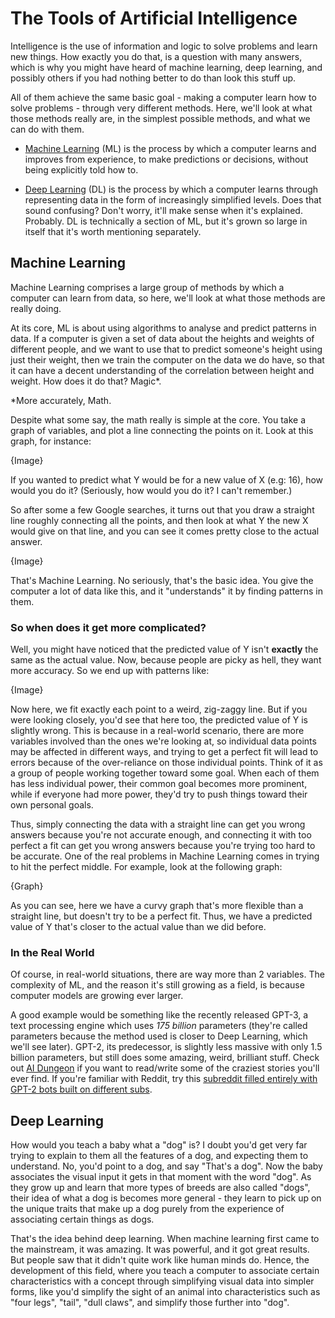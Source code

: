 # The Tools of Artificial Intelligence

Intelligence is the use of information and logic to solve problems and learn new things.  How exactly you do that, is a question with many answers, which is why you might have heard of machine learning, deep learning, and possibly others if you had nothing better to do than look this stuff up.  

All of them achieve the same basic goal - making a computer learn how to solve problems - through very different methods.  Here, we'll look at what those methods really are, in the simplest possible methods, and what we can do with them.

* [Machine Learning](#machine-learning) (ML) is the process by which a computer learns and improves from experience, to make predictions or decisions, without being explicitly told how to. 

* [Deep Learning](#deep-learning) (DL) is the process by which a computer learns through representing data in the form of increasingly simplified levels.  Does that sound confusing?  Don't worry, it'll make sense when it's explained.  Probably.  DL is technically a section of ML, but it's grown so large in itself that it's worth mentioning separately.  

##  Machine Learning

Machine Learning comprises a large group of methods by which a computer can learn from data, so here, we'll look at what those methods are really doing.  

At its core, ML is about using algorithms to analyse and predict patterns in data.  If a computer is given a set of data about the heights and weights of different people, and we want to use that to predict someone's height using just their weight, then we train the computer on the data we do have, so that it can have a decent understanding of the correlation between height and weight.  How does it do that? Magic*.

*More accurately, Math.

Despite what some say, the math really is simple at the core.  You take a graph of variables, and plot a line connecting the points on it.  Look at this graph, for instance: 

{Image}

If you wanted to predict what Y would be for a new value of X (e.g: 16), how would you do it?  (Seriously, how would you do it?  I can't remember.)

So after some a few Google searches, it turns out that you draw a straight line roughly connecting all the points, and then look at what Y the new X would give on that line, and you can see it comes pretty close to the actual answer.

{Image}

That's Machine Learning.  No seriously, that's the basic idea.  You give the computer a lot of data like this, and it "understands" it by finding patterns in them. 

### So when does it get more complicated?

Well, you might have noticed that the predicted value of Y isn't **exactly** the same as the actual value.  Now, because people are picky as hell, they want more accuracy.  So we end up with patterns like:

{Image}

Now here, we fit exactly each point to a weird, zig-zaggy line.  But if you were looking closely, you'd see that here too, the predicted value of Y is slightly wrong.  This is because in a real-world scenario, there are more variables involved than the ones we're looking at, so individual data points may be affected in different ways, and trying to get a perfect fit will lead to errors because of the over-reliance on those individual points.  Think of it as a group of people working together toward some goal.  When each of them has less individual power, their common goal becomes more prominent, while if everyone had more power, they'd try to push things toward their own personal goals.

Thus, simply connecting the data with a straight line can get you wrong answers because you're not accurate enough, and connecting it with too perfect a fit can get you wrong answers because you're trying too hard to be accurate.  One of the real problems in Machine Learning comes in trying to hit the perfect middle.  For example, look at the following graph:

{Graph}

As you can see, here we have a curvy graph that's more flexible than a straight line, but doesn't try to be a perfect fit.  Thus, we have a predicted value of Y that's closer to the actual value than we did before.

### In the Real World

Of course, in real-world situations, there are way more than 2 variables.  The complexity of ML, and the reason it's still growing as a field, is because computer models are growing ever larger.  

A good example would be something like the recently released GPT-3, a text processing engine which uses *175 billion* parameters (they're called parameters because the method used is closer to Deep Learning, which we'll see later).  GPT-2, its predecessor, is slightly less massive with only 1.5 billion parameters, but still does some amazing, weird, brilliant stuff.  Check out [AI Dungeon](https://play.aidungeon.io/) if you want to read/write some of the craziest stories you'll ever find.  If you're familiar with Reddit, try this [subreddit filled entirely with GPT-2 bots built on different subs](https://www.reddit.com/r/SubSimulatorGPT2/).

## Deep Learning

How would you teach a baby what a "dog" is?  I doubt you'd get very far trying to explain to them all the features of a dog, and expecting them to understand.  No, you'd point to a dog, and say "That's a dog".  Now the baby associates the visual input it gets in that moment with the word "dog".  As they grow up and learn that more types of breeds are also called "dogs", their idea of what a dog is becomes more general - they learn to pick up on the unique traits that make up a dog purely from the experience of associating certain things as dogs.

That's the idea behind deep learning.  When machine learning first came to the mainstream, it was amazing.  It was powerful, and it got great results.  But people saw that it didn't quite work like human minds do.  Hence, the development of this field, where you teach a computer to associate certain characteristics with a concept through simplifying visual data into simpler forms, like you'd simplify the sight of an animal into characteristics such as "four legs", "tail", "dull claws", and simplify those further into "dog".